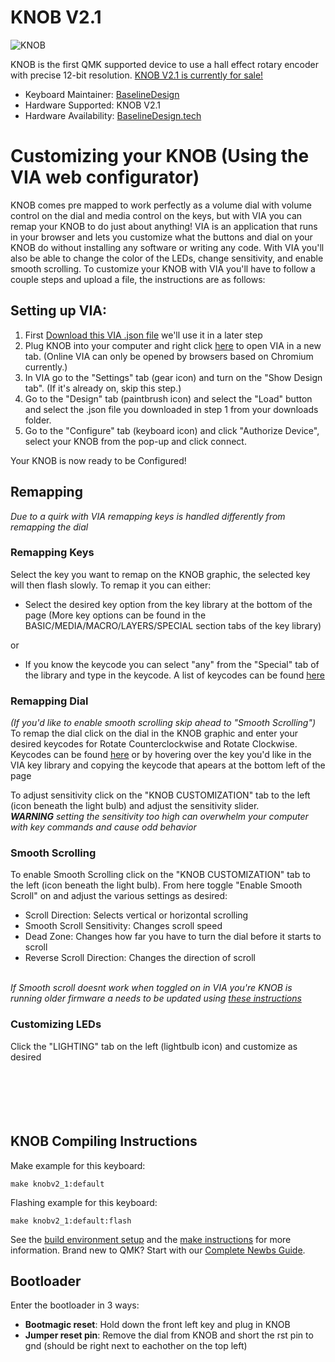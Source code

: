 # KNOB V2.1

![KNOB](https://github.com/user-attachments/assets/2c5d7582-cdef-45be-adfb-913d4c559ec1)




KNOB is the first QMK supported device to use a hall effect rotary encoder with precise 12-bit resolution. 
[KNOB V2.1 is currently for sale!](https://www.etsy.com/listing/1748096655/knob-v2-volume-media-controller)

* Keyboard Maintainer: [BaselineDesign](https://github.com/BaselineDesign)
* Hardware Supported: KNOB V2.1
* Hardware Availability: [BaselineDesign.tech](https://baselinedesign.tech/products/knobv21)

# Customizing your KNOB (Using the VIA web configurator) 
KNOB comes pre mapped to work perfectly as a volume dial with volume control on the dial and media control on the keys, but with VIA you can remap your KNOB to do just about anything! VIA is an application that runs in your browser and lets you customize what the buttons and dial on your KNOB do without installing any software or writing any code. With VIA you'll also be able to change the color of the LEDs, change sensitivity, and enable smooth scrolling. To customize your KNOB with VIA you'll have to follow a couple steps and upload a file, the instructions are as follows: 
## Setting up VIA:
1. First [Download this VIA .json file](https://drive.google.com/uc?export=download&id=1Bo-KuTojrcoyr9Ovg1zOziSa1WW7xraH) we'll use it in a later step
3. Plug KNOB into your computer and right click [here](https://usevia.app/settings) to open VIA in a new tab. (Online VIA can only be opened by browsers based on Chromium currently.)
4. In VIA go to the "Settings" tab (gear icon) and turn on the "Show Design tab". (If it's already on, skip this step.)
5. Go to the "Design" tab (paintbrush icon) and select the "Load" button and select the .json file you downloaded in step 1 from your downloads folder.
7. Go to the "Configure" tab (keyboard icon) and click "Authorize Device", select your KNOB from the pop-up and click connect.<br>

Your KNOB is now ready to be Configured!

## Remapping
*Due to a quirk with VIA remapping keys is handled differently from remapping the dial*

### Remapping Keys
Select the key you want to remap on the KNOB graphic, the selected key will then flash slowly. To remap it you can either:
- Select the desired key option from the key library at the bottom of the page (More key options can be found in the BASIC/MEDIA/MACRO/LAYERS/SPECIAL section tabs of the key library)<br>

or
  
- If you know the keycode you can select "any" from the "Special" tab of the library and type in the keycode. A list of keycodes can be found [here](https://baselinedesign.tech/pages/via-keycode-cheatsheet)



### Remapping Dial
*(If you'd like to enable smooth scrolling skip ahead to "Smooth Scrolling")* <br> 
To remap the dial click on the dial in the KNOB graphic and enter your desired keycodes for Rotate Counterclockwise and Rotate Clockwise. Keycodes can be found [here](https://baselinedesign.tech/pages/via-keycode-cheatsheet) or by hovering over the key you'd like in the VIA key library and copying the keycode that apears at the bottom left of the page <br>

To adjust sensitivity click on the "KNOB CUSTOMIZATION" tab to the left (icon beneath the light bulb) and adjust the sensitivity slider. <br>
***WARNING** setting the sensitivity too high can overwhelm your computer with key commands and cause odd behavior*


### Smooth Scrolling
To enable Smooth Scrolling click on the "KNOB CUSTOMIZATION" tab to the left (icon beneath the light bulb). From here toggle "Enable Smooth Scroll" on and adjust the various settings as desired:
- Scroll Direction: Selects vertical or horizontal scrolling
- Smooth Scroll Sensitivity: Changes scroll speed
- Dead Zone: Changes how far you have to turn the dial before it starts to scroll
- Reverse Scroll Direction: Changes the direction of scroll

<br> *If Smooth scroll doesnt work when toggled on in VIA you're KNOB is running older firmware a needs to be updated using [these instructions](https://github.com/BaselineDesign/BaselineDesign-Knob/blob/main/KNOB_V2_QMK/knobv2_1/KNOBV2_1_Update_Firmare_Instructions.md)*


### Customizing LEDs
Click the "LIGHTING" tab on the left (lightbulb icon) and customize as desired
 <br>
 <br>
  <br>
 <br>
  <br>
 <br>



## KNOB Compiling Instructions
Make example for this keyboard:

    make knobv2_1:default

Flashing example for this keyboard:

    make knobv2_1:default:flash

See the [build environment setup](https://docs.qmk.fm/#/getting_started_build_tools) and the [make instructions](https://docs.qmk.fm/#/getting_started_make_guide) for more information. Brand new to QMK? Start with our [Complete Newbs Guide](https://docs.qmk.fm/#/newbs).

## Bootloader

Enter the bootloader in 3 ways:

* **Bootmagic reset**: Hold down the front left key and plug in KNOB
* **Jumper reset pin**: Remove the dial from KNOB and short the rst pin to gnd (should be right next to eachother on the top left)


